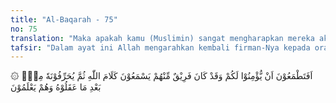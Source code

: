 ```yaml
---
title: "Al-Baqarah - 75"
no: 75
translation: "Maka apakah kamu (Muslimin) sangat mengharapkan mereka akan percaya kepadamu, sedangkan segolongan dari mereka mendengar firman Allah, lalu mereka mengubahnya setelah memahaminya, padahal mereka mengetahuinya?"
tafsir: "Dalam ayat ini Allah mengarahkan kembali firman-Nya kepada orang-orang mukmin agar mereka jangan terlalu banyak mengharapkan akan berimannya orang-orang Yahudi, karena watak mereka tidaklah jauh berbeda dengan watak nenek moyang mereka.\n\nHal yang demikian itu disebabkan adanya pendeta-pendeta Yahudi pada zaman dahulu yang mempelajari Taurat dan memahaminya kemudian mengubah pengertiannya, bahkan mengganti ayat-ayatnya dengan sengaja, terutama yang berkenaan dengan kedatangan Nabi Muhammad. Mereka sebenarnya menyadari bahwa mereka telah melakukan penyelewengan dengan memutarbalikkan isi Taurat itu. Pelajaran agama yang sudah diputarbalikkan itulah yang diajarkan kepada keturunannya. Orang Yahudi pada zaman Rasul saw berpegang teguh dengan ajaran nenek moyang mereka yang keliru. Keinginan yang besar dari Nabi saw dan kaum Muslimin agar orang Yahudi beriman dan mengikuti ajaran Islam, sebab agama mereka paling dekat dengan Islam."
---
```


۞ اَفَتَطْمَعُوْنَ اَنْ يُّؤْمِنُوْا لَكُمْ وَقَدْ كَانَ فَرِيْقٌ مِّنْهُمْ يَسْمَعُوْنَ كَلَامَ اللّٰهِ ثُمَّ يُحَرِّفُوْنَهٗ مِنْۢ بَعْدِ مَا عَقَلُوْهُ وَهُمْ يَعْلَمُوْنَ 
